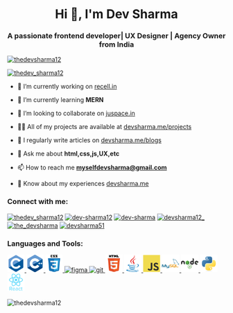 <h1 align="center">Hi 👋, I'm Dev Sharma</h1>
<h3 align="center">A passionate frontend developer| UX Designer | Agency Owner from India</h3>

<p align="left"> <a href="https://github.com/ryo-ma/github-profile-trophy"><img src="https://github-profile-trophy.vercel.app/?username=thedevsharma12" alt="thedevsharma12" /></a> </p>

<p align="left"> <a href="https://twitter.com/thedev_sharma12" target="blank"><img src="https://img.shields.io/twitter/follow/thedev_sharma12?logo=twitter&style=for-the-badge" alt="thedev_sharma12" /></a> </p>

- 🔭 I’m currently working on [recell.in](recell.in)

- 🌱 I’m currently learning **MERN**

- 👯 I’m looking to collaborate on [juspace.in](juspace.in)

- 👨‍💻 All of my projects are available at [devsharma.me/projects](devsharma.me/projects)

- 📝 I regularly write articles on [devsharma.me/blogs](devsharma.me/blogs)

- 💬 Ask me about **html,css,js,UX,etc**

- 📫 How to reach me **myselfdevsharma@gmail.com**

- 📄 Know about my experiences [devsharma.me](devsharma.me)

<h3 align="left">Connect with me:</h3>
<p align="left">
<a href="https://twitter.com/thedev_sharma12" target="blank"><img align="center" src="https://raw.githubusercontent.com/rahuldkjain/github-profile-readme-generator/master/src/images/icons/Social/twitter.svg" alt="thedev_sharma12" height="30" width="40" /></a>
<a href="https://linkedin.com/in/dev-sharma12" target="blank"><img align="center" src="https://raw.githubusercontent.com/rahuldkjain/github-profile-readme-generator/master/src/images/icons/Social/linked-in-alt.svg" alt="dev-sharma12" height="30" width="40" /></a>
<a href="https://stackoverflow.com/users/dev-sharma" target="blank"><img align="center" src="https://raw.githubusercontent.com/rahuldkjain/github-profile-readme-generator/master/src/images/icons/Social/stack-overflow.svg" alt="dev-sharma" height="30" width="40" /></a>
<a href="https://instagram.com/devsharma12_" target="blank"><img align="center" src="https://raw.githubusercontent.com/rahuldkjain/github-profile-readme-generator/master/src/images/icons/Social/instagram.svg" alt="devsharma12_" height="30" width="40" /></a>
<a href="https://dribbble.com/the_devsharma" target="blank"><img align="center" src="https://raw.githubusercontent.com/rahuldkjain/github-profile-readme-generator/master/src/images/icons/Social/dribbble.svg" alt="the_devsharma" height="30" width="40" /></a>
<a href="https://www.behance.net/devsharma51" target="blank"><img align="center" src="https://raw.githubusercontent.com/rahuldkjain/github-profile-readme-generator/master/src/images/icons/Social/behance.svg" alt="devsharma51" height="30" width="40" /></a>
</p>

<h3 align="left">Languages and Tools:</h3>
<p align="left"> <a href="https://www.cprogramming.com/" target="_blank" rel="noreferrer"> <img src="https://raw.githubusercontent.com/devicons/devicon/master/icons/c/c-original.svg" alt="c" width="40" height="40"/> </a> <a href="https://www.w3schools.com/cpp/" target="_blank" rel="noreferrer"> <img src="https://raw.githubusercontent.com/devicons/devicon/master/icons/cplusplus/cplusplus-original.svg" alt="cplusplus" width="40" height="40"/> </a> <a href="https://www.w3schools.com/css/" target="_blank" rel="noreferrer"> <img src="https://raw.githubusercontent.com/devicons/devicon/master/icons/css3/css3-original-wordmark.svg" alt="css3" width="40" height="40"/> </a> <a href="https://www.figma.com/" target="_blank" rel="noreferrer"> <img src="https://www.vectorlogo.zone/logos/figma/figma-icon.svg" alt="figma" width="40" height="40"/> </a> <a href="https://git-scm.com/" target="_blank" rel="noreferrer"> <img src="https://www.vectorlogo.zone/logos/git-scm/git-scm-icon.svg" alt="git" width="40" height="40"/> </a> <a href="https://www.w3.org/html/" target="_blank" rel="noreferrer"> <img src="https://raw.githubusercontent.com/devicons/devicon/master/icons/html5/html5-original-wordmark.svg" alt="html5" width="40" height="40"/> </a> <a href="https://www.java.com" target="_blank" rel="noreferrer"> <img src="https://raw.githubusercontent.com/devicons/devicon/master/icons/java/java-original.svg" alt="java" width="40" height="40"/> </a> <a href="https://developer.mozilla.org/en-US/docs/Web/JavaScript" target="_blank" rel="noreferrer"> <img src="https://raw.githubusercontent.com/devicons/devicon/master/icons/javascript/javascript-original.svg" alt="javascript" width="40" height="40"/> </a> <a href="https://www.mysql.com/" target="_blank" rel="noreferrer"> <img src="https://raw.githubusercontent.com/devicons/devicon/master/icons/mysql/mysql-original-wordmark.svg" alt="mysql" width="40" height="40"/> </a> <a href="https://nodejs.org" target="_blank" rel="noreferrer"> <img src="https://raw.githubusercontent.com/devicons/devicon/master/icons/nodejs/nodejs-original-wordmark.svg" alt="nodejs" width="40" height="40"/> </a> <a href="https://www.python.org" target="_blank" rel="noreferrer"> <img src="https://raw.githubusercontent.com/devicons/devicon/master/icons/python/python-original.svg" alt="python" width="40" height="40"/> </a> <a href="https://reactjs.org/" target="_blank" rel="noreferrer"> <img src="https://raw.githubusercontent.com/devicons/devicon/master/icons/react/react-original-wordmark.svg" alt="react" width="40" height="40"/> </a> </p>

<p><img align="center" src="https://github-readme-stats.vercel.app/api/top-langs?username=thedevsharma12&show_icons=true&locale=en&layout=compact" alt="thedevsharma12" /></p>
